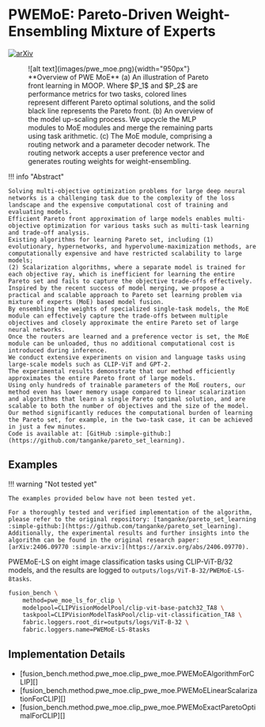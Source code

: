 # PWEMoE: Pareto-Driven Weight-Ensembling Mixture of Experts

[![arXiv](https://img.shields.io/badge/arXiv-2406.09770-b31b1b.svg)](https://arxiv.org/abs/2406.09770)

<figure markdown="span">
![alt text](images/pwe_moe.png){width="950px"}
<figcaption style="max-width:90%" markdown="span">
    **Overview of PWE MoE**
    (a) An illustration of Pareto front learning in MOOP. Where $P_1$ and $P_2$ are performance metrics for two tasks, colored lines represent different Pareto optimal solutions, and the solid black line represents the Pareto front.
    (b) An overview of the model up-scaling process.
    We upcycle the MLP modules to MoE modules and merge the remaining parts using task arithmetic.
    (c) The MoE module, comprising a routing network and a parameter decoder network.
    The routing network accepts a user preference vector and generates routing weights for weight-ensembling.</figcaption>
</figure>

!!! info "Abstract"

    Solving multi-objective optimization problems for large deep neural networks is a challenging task due to the complexity of the loss landscape and the expensive computational cost of training and evaluating models.
    Efficient Pareto front approximation of large models enables multi-objective optimization for various tasks such as multi-task learning and trade-off analysis.
    Existing algorithms for learning Pareto set, including (1) evolutionary, hypernetworks, and hypervolume-maximization methods, are computationally expensive and have restricted scalability to large models;
    (2) Scalarization algorithms, where a separate model is trained for each objective ray, which is inefficient for learning the entire Pareto set and fails to capture the objective trade-offs effectively.
    Inspired by the recent success of model merging, we propose a practical and scalable approach to Pareto set learning problem via mixture of experts (MoE) based model fusion.
    By ensembling the weights of specialized single-task models, the MoE module can effectively capture the trade-offs between multiple objectives and closely approximate the entire Pareto set of large neural networks.
    Once the routers are learned and a preference vector is set, the MoE module can be unloaded, thus no additional computational cost is introduced during inference.
    We conduct extensive experiments on vision and language tasks using large-scale models such as CLIP-ViT and GPT-2.
    The experimental results demonstrate that our method efficiently approximates the entire Pareto front of large models.
    Using only hundreds of trainable parameters of the MoE routers, our method even has lower memory usage compared to linear scalarization and algorithms that learn a single Pareto optimal solution, and are scalable to both the number of objectives and the size of the model.
    Our method significantly reduces the computational burden of learning the Pareto set, for example, in the two-task case, it can be achieved in just a few minutes.
    Code is available at: [GitHub :simple-github:](https://github.com/tanganke/pareto_set_learning).

## Examples

!!! warning "Not tested yet"

    The examples provided below have not been tested yet.

    For a thoroughly tested and verified implementation of the algorithm, please refer to the original repository: [tanganke/pareto_set_learning :simple-github:](https://github.com/tanganke/pareto_set_learning). 
    Additionally, the experimental results and further insights into the algorithm can be found in the original research paper: [arXiv:2406.09770 :simple-arxiv:](https://arxiv.org/abs/2406.09770).

PWEMoE-LS on eight image classification tasks using CLIP-ViT-B/32 models, and the results are logged to `outputs/logs/ViT-B-32/PWEMoE-LS-8tasks`.

```bash
fusion_bench \
    method=pwe_moe_ls_for_clip \
    modelpool=CLIPVisionModelPool/clip-vit-base-patch32_TA8 \
    taskpool=CLIPVisionModelTaskPool/clip-vit-classification_TA8 \
    fabric.loggers.root_dir=outputs/logs/ViT-B-32 \
    fabric.loggers.name=PWEMoE-LS-8tasks
```

## Implementation Details

- [fusion_bench.method.pwe_moe.clip_pwe_moe.PWEMoEAlgorithmForCLIP][]
- [fusion_bench.method.pwe_moe.clip_pwe_moe.PWEMoELinearScalarizationForCLIP][]
- [fusion_bench.method.pwe_moe.clip_pwe_moe.PWEMoExactParetoOptimalForCLIP][]
